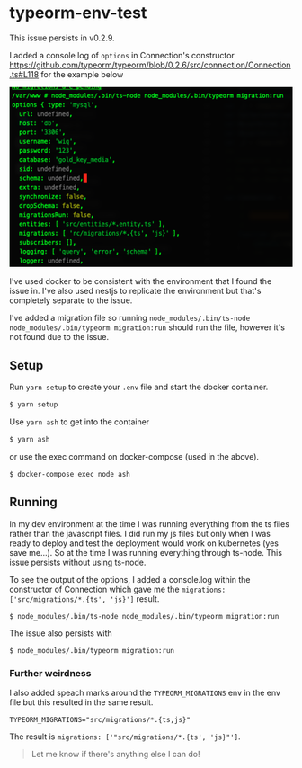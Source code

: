 # typeorm-env-test

This issue persists in v0.2.9.

I added a console log of `options` in Connection's constructor https://github.com/typeorm/typeorm/blob/0.2.6/src/connection/Connection.ts#L118 for the example below 

![](example-printout.png)

I've used docker to be consistent with the environment that I found the issue in. I've also used nestjs to replicate the environment but that's completely separate to the issue.

I've added a migration file so running `node_modules/.bin/ts-node node_modules/.bin/typeorm migration:run` should run the file, however it's not found due to the issue. 

## Setup 

Run `yarn setup` to create your `.env` file and start the docker container. 

```bash
$ yarn setup
```

Use `yarn ash` to get into the container

```bash
$ yarn ash
```

or use the exec command on docker-compose (used in the above).

```bash 
$ docker-compose exec node ash
```

## Running 

In my dev environment at the time I was running everything from the ts files rather than the javascript files. I did run my js files but only when I was ready to deploy and test the deployment would work on kubernetes (yes save me...). So at the time I was running everything through ts-node. This issue persists without using ts-node. 

To see the output of the options, I added a console.log within the constructor of Connection which gave me the `migrations: ['src/migrations/*.{ts', 'js}']` result.

```ash
$ node_modules/.bin/ts-node node_modules/.bin/typeorm migration:run
```

The issue also persists with 

```ash
$ node_modules/.bin/typeorm migration:run
```

### Further weirdness

I also added speach marks around the `TYPEORM_MIGRATIONS` env in the env file but this resulted in the same result.

```
TYPEORM_MIGRATIONS="src/migrations/*.{ts,js}"
```
The result is `migrations: ['"src/migrations/*.{ts', 'js}"']`.


> Let me know if there's anything else I can do! 